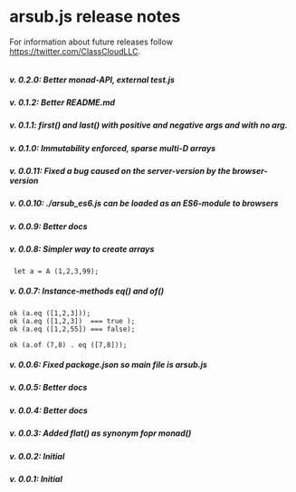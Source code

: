 # arsub.js release notes


For information about future releases
follow https://twitter.com/ClassCloudLLC.

######
##### v. 0.2.0:  Better monad-API, external test.js
##### v. 0.1.2:  Better README.md
##### v. 0.1.1:  first() and last() with positive and negative args and with no arg.
##### v. 0.1.0:  Immutability enforced, sparse multi-D arrays
##### v. 0.0.11: Fixed a bug caused on the server-version by the browser-version

##### v. 0.0.10: ./arsub_es6.js can be loaded as an ES6-module to browsers
##### v. 0.0.9: Better docs
##### v. 0.0.8: Simpler way to create arrays

     let a = A (1,2,3,99);

##### v. 0.0.7: Instance-methods eq() and of()

    ok (a.eq ([1,2,3]));
    ok (a.eq ([1,2,3])  === true );
    ok (a.eq ([1,2,55]) === false);

    ok (a.of (7,8) . eq ([7,8]));

##### v. 0.0.6: Fixed package.json so main file is arsub.js
##### v. 0.0.5: Better docs
##### v. 0.0.4: Better docs
##### v. 0.0.3: Added flat() as synonym fopr monad()
##### v. 0.0.2: Initial
##### v. 0.0.1: Initial
